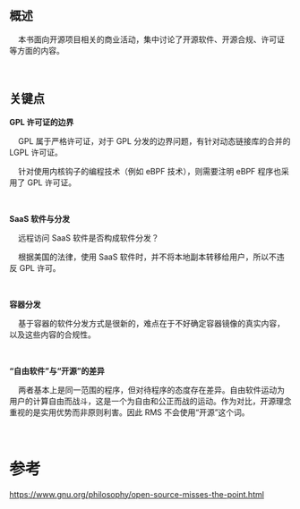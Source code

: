 ## 概述

    本书面向开源项目相关的商业活动，集中讨论了开源软件、开源合规、许可证等方面的内容。

    

## 关键点

**GPL 许可证的边界**

    GPL 属于严格许可证，对于 GPL 分发的边界问题，有针对动态链接库的合并的 LGPL 许可证。

    针对使用内核钩子的编程技术（例如 eBPF 技术），则需要注明 eBPF 程序也采用了 GPL 许可证。

    

**SaaS 软件与分发**

    远程访问 SaaS 软件是否构成软件分发？

    根据美国的法律，使用 SaaS 软件时，并不将本地副本转移给用户，所以不违反 GPL 许可。

    

**容器分发**

    基于容器的软件分发方式是很新的，难点在于不好确定容器镜像的真实内容，以及这些内容的合规性。

    

**“自由软件”与“开源”的差异**

    两者基本上是同一范围的程序，但对待程序的态度存在差异。自由软件运动为用户的计算自由而战斗，这是一个为自由和公正而战的运动。作为对比，开源理念重视的是实用优势而非原则利害。因此 RMS 不会使用“开源”这个词。

    

# 参考

https://www.gnu.org/philosophy/open-source-misses-the-point.html

